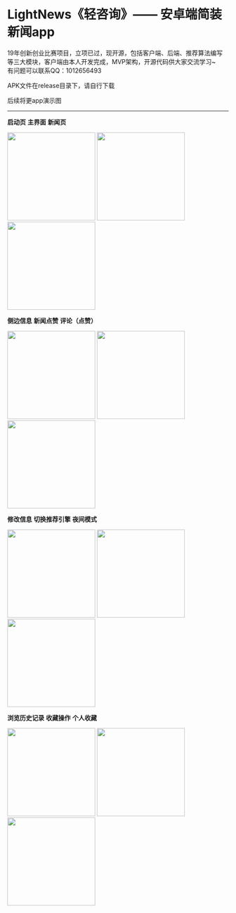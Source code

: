 # LightNews《轻咨询》—— 安卓端简装新闻app  
19年创新创业比赛项目，立项已过，现开源，包括客户端、后端、推荐算法编写等三大模块，客户端由本人开发完成，MVP架构，开源代码供大家交流学习~  
有问题可以联系QQ：1012656493   

APK文件在release目录下，请自行下载

后续将更app演示图   
***************************
**启动页**   **主界面**   **新闻页**          

  <img src="https://github.com/AFei-LiJiaming/LightNews/blob/master/%E6%BC%94%E7%A4%BA%E5%9B%BE%E7%89%87/%E5%90%AF%E5%8A%A8%E9%A1%B5.jpg" width="200px" />    <img src="https://github.com/AFei-LiJiaming/LightNews/blob/master/%E6%BC%94%E7%A4%BA%E5%9B%BE%E7%89%87/%E4%B8%BB%E7%95%8C%E9%9D%A2.jpg" width="200px" />  <img src="https://github.com/AFei-LiJiaming/LightNews/blob/master/%E6%BC%94%E7%A4%BA%E5%9B%BE%E7%89%87/%E6%96%B0%E9%97%BB%E9%A1%B5.jpg" width="200px" />   
  
**侧边信息**  **新闻点赞**  **评论（点赞）**  

<img src="https://github.com/AFei-LiJiaming/LightNews/blob/master/%E6%BC%94%E7%A4%BA%E5%9B%BE%E7%89%87/%E4%BE%A7%E8%BE%B9%E4%BF%A1%E6%81%AF.jpg" width="200px" />    <img src="https://github.com/AFei-LiJiaming/LightNews/blob/master/%E6%BC%94%E7%A4%BA%E5%9B%BE%E7%89%87/%E7%82%B9%E8%B5%9E%E6%93%8D%E4%BD%9C.jpg" width="200px" />  <img src="https://github.com/AFei-LiJiaming/LightNews/blob/master/%E6%BC%94%E7%A4%BA%E5%9B%BE%E7%89%87/%E8%AF%84%E8%AE%BA.jpg" width="200px" />
 
**修改信息**  **切换推荐引擎**  **夜间模式**  

<img src="https://github.com/AFei-LiJiaming/LightNews/blob/master/%E6%BC%94%E7%A4%BA%E5%9B%BE%E7%89%87/%E4%BF%AE%E6%94%B9%E4%B8%AA%E4%BA%BA%E4%BF%A1%E6%81%AF.jpg" width="200px" />    <img src="https://github.com/AFei-LiJiaming/LightNews/blob/master/%E6%BC%94%E7%A4%BA%E5%9B%BE%E7%89%87/%E5%88%87%E6%8D%A2%E6%8E%A8%E8%8D%90%E5%BC%95%E6%93%8E.jpg" width="200px" />  <img src="https://github.com/AFei-LiJiaming/LightNews/blob/master/%E6%BC%94%E7%A4%BA%E5%9B%BE%E7%89%87/%E5%A4%9C%E9%97%B4%E6%A8%A1%E5%BC%8F.jpg" width="200px" />

**浏览历史记录**  **收藏操作**  **个人收藏**  

<img src="https://github.com/AFei-LiJiaming/LightNews/blob/master/%E6%BC%94%E7%A4%BA%E5%9B%BE%E7%89%87/%E6%B5%8F%E8%A7%88%E5%8E%86%E5%8F%B2%E8%AE%B0%E5%BD%95.jpg" width="200px" />    <img src="https://github.com/AFei-LiJiaming/LightNews/blob/master/%E6%BC%94%E7%A4%BA%E5%9B%BE%E7%89%87/%E6%94%B6%E8%97%8F%E6%93%8D%E4%BD%9C.jpg" width="200px" />  <img src="https://github.com/AFei-LiJiaming/LightNews/blob/master/%E6%BC%94%E7%A4%BA%E5%9B%BE%E7%89%87/%E4%B8%AA%E4%BA%BA%E6%94%B6%E8%97%8F.jpg" width="200px" />



   


            

